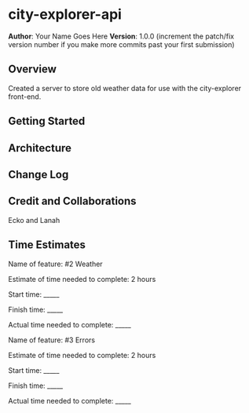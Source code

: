 # city-explorer-api

**Author**: Your Name Goes Here
**Version**: 1.0.0 (increment the patch/fix version number if you make more commits past your first submission)

## Overview
Created a server to store old weather data for use with the city-explorer front-end.

## Getting Started
<!-- What are the steps that a user must take in order to build this app on their own machine and get it running? -->

## Architecture
<!-- Provide a detailed description of the application design. What technologies (languages, libraries, etc) you're using, and any other relevant design information. -->

## Change Log
<!-- Use this area to document the iterative changes made to your application as each feature is successfully implemented. Use time stamps. Here's an example:

01-01-2001 4:59pm - Application now has a fully-functional express server, with a GET route for the location resource. -->

## Credit and Collaborations
<!-- Give credit (and a link) to other people or resources that helped you build this application. -->
Ecko and Lanah

## Time Estimates

Name of feature: #2 Weather

Estimate of time needed to complete: 2 hours

Start time: _____

Finish time: _____

Actual time needed to complete: _____

Name of feature: #3 Errors

Estimate of time needed to complete: 2 hours

Start time: _____

Finish time: _____

Actual time needed to complete: _____